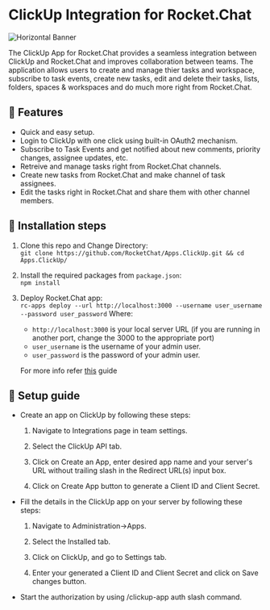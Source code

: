 # ClickUp Integration for Rocket.Chat

![Horizontal Banner](https://user-images.githubusercontent.com/65130881/188604007-e3a39ba1-9536-48cd-8955-e874c02f543c.png)

The ClickUp App for Rocket.Chat  provides a seamless integration between ClickUp and Rocket.Chat and improves collaboration between teams.
The application allows users to create and manage thier tasks and workspace, subscribe to task events, create new tasks, edit and delete their tasks, lists, folders, spaces & workspaces and do much more right from Rocket.Chat.


<h2>🚀 Features </h2>
<ul>
  <li>Quick and easy setup.</li> 
  <li>Login to ClickUp with one click using built-in OAuth2 mechanism.</li>
  <li>Subscribe to Task Events and get notified about new comments, priority changes, assignee updates, etc.</li>
  <li>Retreive and manage tasks right from Rocket.Chat channels.</li>
  <li>Create new tasks from Rocket.Chat and make channel of task assignees.</li>
  <li>Edit the tasks right in Rocket.Chat and share them with other channel members.</li>
</ul>


<h2>🔧 Installation steps </h2>

 1. Clone this repo and Change Directory: </br>
 `git clone https://github.com/RocketChat/Apps.ClickUp.git && cd Apps.ClickUp/`

 2. Install the required packages from `package.json`: </br>
	 `npm install`

 3. Deploy Rocket.Chat app: </br>
    `rc-apps deploy --url http://localhost:3000 --username user_username --password user_password`
    Where:
    - `http://localhost:3000` is your local server URL (if you are running in another port, change the 3000 to the appropriate port)
    - `user_username` is the username of your admin user.
    - `user_password` is the password of your admin user.

    For more info refer [this](https://rocket.chat/docs/developer-guides/developing-apps/getting-started/) guide

<h2>📲 Setup guide </h2>
 <ul>
  <li> Create an app on ClickUp by following these steps:</li> 
  
  1. Navigate to Integrations  page in team settings. 
  
  2. Select the ClickUp API tab.
  
  3. Click on Create an App, enter desired app name and your server's URL without trailing slash in the Redirect URL(s) input box.
  
  4. Click on Create App button to generate a Client ID and Client Secret.
  
  <li>Fill the details in the ClickUp app on your server by following these steps:</li>
  
  1. Navigate to Administration->Apps. 
  
  2. Select the Installed tab.
  
  3. Click on ClickUp, and go to Settings tab.
  
  4. Enter your generated a Client ID and Client Secret and click on Save changes button.
  
  <li>Start the authorization by using /clickup-app auth slash command.</li>
</ul>


